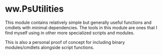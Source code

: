 # ww.PsUtilities
This module contains relatively simple but generally useful functions and cmdlets with minimal dependencies. The tools in this module are ones that I find myself using in other more specialized scripts and modules.

This is also a personal proof of concept for including binary modules/cmdlets alongside script functions.